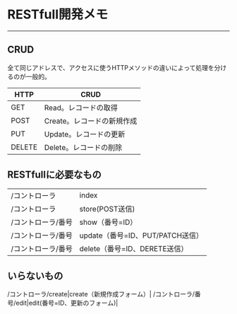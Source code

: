 # RESTfull開発メモ
---
## CRUD
全て同じアドレスで、アクセスに使うHTTPメソッドの違いによって処理を分けるのが一般的。

|HTTP|CRUD|
----|----|
GET|Read。レコードの取得|
POST|Create。レコードの新規作成|
PUT|Update。レコードの更新|
DELETE|Delete。レコードの削除|

## RESTfullに必要なもの
|||
----|----|
/コントローラ|index|
/コントローラ|store(POST送信)|
/コントローラ/番号|show（番号=ID）|
/コントローラ/番号|update（番号=ID、PUT/PATCH送信）|
/コントローラ/番号|delete（番号=ID、DERETE送信）|

## いらないもの
/コントローラ/create|create（新規作成フォーム）|
/コントローラ/番号/edit|edit(番号=ID、更新のフォーム)|